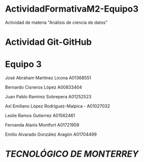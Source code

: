 # ActividadFormativaM2-Equipo3
Actividad de materia "Análisis de ciencia de datos"
# Actividad Git-GitHub
# Equipo 3
José Abraham Martínez Licona A01368551

Bernardo Cisneros López A00833404


Juan Pablo Ramirez Sobrepera A01252523

Axl Emiliano López Rodríguez-Malpica - A01027032

Leslie Ramos Gutierrez A01562461

Fernanda Alanís Montfort A01721959

Emilio Alvarado González Aragón A01704499

# ***TECNOLÓGICO DE MONTERREY***

